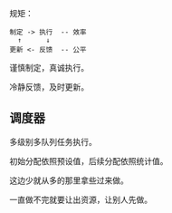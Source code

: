 规矩：

    制定 -> 执行  -- 效率
      ↑      ↓
    更新 <- 反馈  -- 公平

谨慎制定，真诚执行。

冷静反馈，及时更新。

## 调度器

多级别多队列任务执行。

初始分配依照预设值，后续分配依照统计值。

这边少就从多的那里拿些过来做。

一直做不完就要让出资源，让别人先做。
